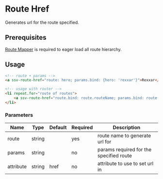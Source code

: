 [routemapper]: ../README.md

# Route Href
 Generates url for the route specified.

## Prerequisites
[Route Mapper][routemapper] is required to eager load all route hierarchy.

## Usage

```html
<!-- route + params -->
<a ssv-route-href="route: hero; params.bind: {hero: 'rexxar'}">Rexxar</a>

<!-- usage with router -->
<li repeat.for="route of routes">
    <a ssv-route-href="route.bind: route.routeName; params.bind: route.params">${route.label}</a>
</li>
```

### Parameters
| Name      | Type   | Default | Required | Description                             |
|-----------|--------|---------|----------|-----------------------------------------|
| route     | string |         | yes      | route name to generate url for          |
| params    | string |         | no       | params required for the specified route |
| attribute | string | href    | no       | attribute to use to set url in          |